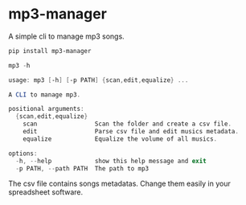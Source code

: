 # mp3-manager

A simple cli to manage mp3 songs.

```Powershell
pip install mp3-manager
```

```Powershell
mp3 -h

usage: mp3 [-h] [-p PATH] {scan,edit,equalize} ...

A CLI to manage mp3.

positional arguments:
  {scan,edit,equalize}
    scan                Scan the folder and create a csv file.
    edit                Parse csv file and edit musics metadata.
    equalize            Equalize the volume of all musics.

options:
  -h, --help            show this help message and exit
  -p PATH, --path PATH  The path to mp3
```

The csv file contains songs metadatas. Change them easily in your spreadsheet software.
